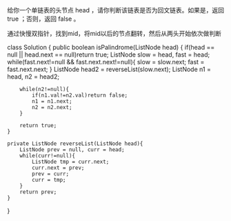 给你一个单链表的头节点 head ，请你判断该链表是否为回文链表。如果是，返回 true ；否则，返回 false 。

通过快慢双指针，找到mid，将mid以后的节点翻转，然后从两头开始依次做判断

class Solution {
    public boolean isPalindrome(ListNode head) {
        if(head == null || head.next == null)return true;
        ListNode slow = head, fast = head;
        while(fast.next!=null && fast.next.next!=null){
            slow = slow.next;
            fast = fast.next.next;
        }
        ListNode head2 = reverseList(slow.next);
        ListNode n1 = head, n2 = head2; 

        while(n2!=null){
            if(n1.val!=n2.val)return false;
            n1 = n1.next;
            n2 = n2.next;
        }

        return true;
    }

    private ListNode reverseList(ListNode head){
        ListNode prev = null, curr = head;
        while(curr!=null){
            ListNode tmp = curr.next;
            curr.next = prev;
            prev = curr;
            curr = tmp;
        }
        return prev;
    }
}
